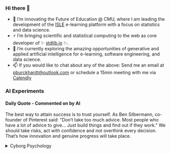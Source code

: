 ### Hi there 👋

-   📖 I’m innovating the Future of Education @ CMU, where I am leading the development of the [ISLE](https://stat.cmu.edu/isle) e-learning platform with a focus on statistics and data science.
-   ⚡ I’m bringing scientific and statistical computing to the web as core developer of ✨ [stdlib.io](https://stdlib.io) ✨.
-   🔭 I’m currently exploring the amazing opportunities of generative and applied artificial intelligence for e-learning, software engineering, and data science.
-   📫 If you would like to chat about any of the above: Send me an email at [pburckhardt@outlook.com](mailto:pburckhardt@outlook.com) or schedule a 15min meeting with me via [Calendly](https://calendly.com/philipp-burckhardt/15-minute-meeting)

### AI Experiments

#### Daily Quote - Commented on by AI

<!-- <quote> -->

The best way to attain success is to trust yourself. As Ben Silbermann, co-founder of Pinterest said: "Don’t take too much advice. Most people who have a lot of advice to give... Just build things and find out if they work." We should take risks, act with confidence and not overthink every decision. That’s how innovation and genuine progress will take place.

<!-- </quote> -->

<details>
  <summary>Cyborg Psychology</summary>
    
  https://user-images.githubusercontent.com/1913638/233655652-3dd1797c-8cf3-4099-9014-e8fa22ea01eb.mp4
  
  #### ⚡[Take the test!](http://cyborg-psychology.com/) 🚀
  </details>